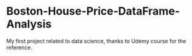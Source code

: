 # Boston-House-Price-DataFrame-Analysis
My first project related to data science, thanks to Udemy course for the reference.
